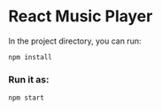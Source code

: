 # React Music Player

In the project directory, you can run:

```
npm install
```

### Run it as:

```
npm start
```

<!--
### Pre Install

```
npm install node-sass
npm i --save @fortawesome/fontawesome-svg-core
npm i --save @fortawesome/free-solid-svg-icons
npm i --save @fortawesome/react-fontawesome
npm i uuid
```
-->
